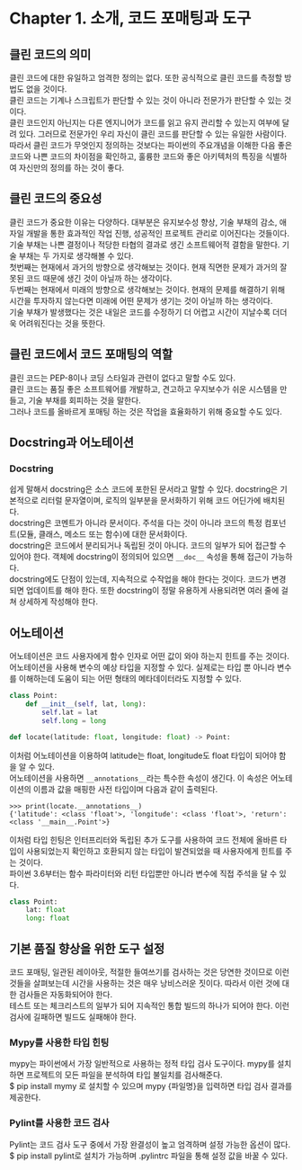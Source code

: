 # Chapter 1. 소개, 코드 포매팅과 도구
## 클린 코드의 의미
클린 코드에 대한 유일하고 엄격한 정의는 없다. 또한 공식적으로 클린 코드를 측정할 방법도 없을 것이다.  
클린 코드는 기계나 스크립트가 판단할 수 있는 것이 아니라 전문가가 판단할 수 있는 것이다.  
클린 코드인지 아닌지는 다른 엔지니어가 코드를 읽고 유지 관리할 수 있는지 여부에 달려 있다. 그러므로 전문가인 우리 자신이 클린 코드를 판단할 수 있는 유일한 사람이다.  
따라서 클린 코드가 무엇인지 정의하는 것보다는 파이썬의 주요개념을 이해한 다음 좋은 코드와 나쁜 코드의 차이점을 확인하고, 훌륭한 코드와 좋은 아키텍처의 특징을 식별하여 자신만의 정의를 하는 것이 좋다.  
## 클린 코드의 중요성
클린 코드가 중요한 이유는 다양하다. 대부분은 유지보수성 향상, 기술 부채의 감소, 애자일 개발을 통한 효과적인 작업 진행, 성공적인 프로젝트 관리로 이어진다는 것들이다.  
기술 부채는 나쁜 결정이나 적당한 타협의 결과로 생긴 소프트웨어적 결함을 말한다. 기술 부채는 두 가지로 생각해볼 수 있다.  
첫번째는 현재에서 과거의 방향으로 생각해보는 것이다. 현재 직면한 문제가 과거의 잘못된 코드 때문에 생긴 것이 아닐까 하는 생각이다.  
두번째는 현재에서 미래의 방향으로 생각해보는 것이다. 현재의 문제를 해결하기 위해 시간을 투자하지 않는다면 미래에 어떤 문제가 생기는 것이 아닐까 하는 생각이다.  
기술 부채가 발생했다는 것은 내일은 코드를 수정하기 더 어렵고 시간이 지날수록 더더욱 어려워진다는 것을 뜻한다.  
## 클린 코드에서 코드 포매팅의 역할
클린 코드는 PEP-8이나 코딩 스타일과 관련이 없다고 말할 수도 있다.  
클린 코드는 품질 좋은 소프트웨어를 개발하고, 견고하고 우지보수가 쉬운 시스템을 만들고, 기술 부채를 회피하는 것을 말한다.  
그러나 코드를 올바르게 포매팅 하는 것은 작업을 효율화하기 위해 중요할 수도 있다.  
## Docstring과 어노테이션
### Docstring
쉽게 말해서 docstring은 소스 코드에 포한된 문서라고 말할 수 있다. docstring은 기본적으로 리터럴 문자열이며, 로직의 일부분을 문서화하기 위해 코드 어딘가에 배치된다.  
docstring은 코멘트가 아니라 문서이다. 주석을 다는 것이 아니라 코드의 특정 컴포넌트(모듈, 클래스, 메소드 또는 함수)에 대한 문서화이다.  
docstring은 코드에서 분리되거나 독립된 것이 아니다. 코드의 일부가 되어 접근할 수 있어야 한다. 객체에 docstring이 정의되어 있으면 ```__doc__``` 속성을 통해 접근이 가능하다.  
docstring에도 단점이 있는데, 지속적으로 수작업을 해야 한다는 것이다. 코드가 변경되면 업데이트를 해야 한다. 또한 docstring이 정말 유용하게 사용되려면 여러 줄에 걸쳐 상세하게 작성해야 한다.  
## 어노테이션
어노테이션은 코드 사용자에게 함수 인자로 어떤 값이 와야 하는지 힌트를 주는 것이다.  
어노테이션을 사용해 변수의 예상 타입을 지정할 수 있다. 실제로는 타입 뿐 아니라 변수를 이해하는데 도움이 되는 어떤 형태의 메타데이터라도 지정할 수 있다.  
```python
class Point:
    def __init__(self, lat, long):
        self.lat = lat
        self.long = long

def locate(latitude: float, longitude: float) -> Point:
```
이처럼 어노테이션을 이용하여 latitude는 float, longitude도 float 타입이 되어야 함을 알 수 있다.  
어노테이션을 사용하면 ```__annotations__```라는 특수한 속성이 생긴다. 이 속성은 어노테이션의 이름과 값을 매핑한 사전 타입이며 다음과 같이 출력된다.  
```
>>> print(locate.__annotations__)
{'latitude': <class 'float'>, 'longitude': <class 'float'>, 'return': <class '__main__.Point'>}
```
이처럼 타입 힌팅은 인터프리터와 독립된 추가 도구를 사용하여 코드 전체에 올바른 타입이 사용되었는지 확인하고 호환되지 않는 타입이 발견되었을 때 사용자에게 힌트를 주는 것이다.  
파이썬 3.6부터는 함수 파라미터와 리턴 타입뿐만 아니라 변수에 직접 주석을 달 수 있다.  
```python
class Point:  
    lat: float
    long: float
```
## 기본 품질 향상을 위한 도구 설정
코드 포매팅, 일관된 레이아웃, 적절한 들여쓰기를 검사하는 것은 당연한 것이므로 이런 것들을 살펴보는데 시간을 사용하는 것은 매우 낭비스러운 짓이다. 따라서 이런 것에 대한 검사들은 자동화되어야 한다.  
테스트 또는 체크리스트의 일부가 되어 지속적인 통합 빌드의 하나가 되어야 한다. 이런 검사에 길패하면 빌드도 실패해야 한다.  
### Mypy를 사용한 타입 힌팅
 mypy는 파이썬에서 가장 일반적으로 사용하는 정적 타입 검사 도구이다. mypy를 설치하면 프로젝트의 모든 파일을 분석하여 타입 불일치를 검사해준다.  
 $ pip install mymy 로 설치할 수 있으며 mypy {파일명}을 입력하면 타입 검사 결과를 제공한다.
### Pylint를 사용한 코드 검사
Pylint는 코드 검사 도구 중에서 가장 완결성이 높고 엄격하며 설정 가능한 옵션이 많다.  
$ pip install pylint로 설치가 가능하며 .pylintrc 파일을 통해 설정 값을 바꿀 수 있다.  